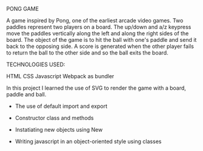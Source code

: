 PONG GAME 

A game inspired by Pong, one of the earliest arcade video games. Two paddles represent two players on a board. The up/down and a/z keypress move the paddles vertically along the left and along the right sides of the board. The object of the game is to hit the ball with one's paddle and send it back to the opposing side. A score is generated when the other player fails to return the ball to the other side and so the ball exits the board. 

TECHNOLOGIES USED: 

HTML
CSS
Javascript
Webpack as bundler

In this project I learned the use of SVG to render the game with a board, paddle and ball. 

- The use of default import and export 

- Constructor class and methods

- Instatiating new objects using New 

- Writing javascript in an object-oriented style using classes
